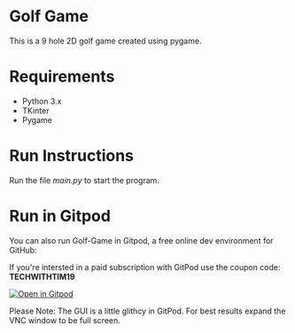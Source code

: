 # Golf Game

This is a 9 hole 2D golf game created using pygame.

# Requirements
- Python 3.x
- TKinter
- Pygame

# Run Instructions
Run the file *main.py* to start the program.

# Run in Gitpod

You can also run Golf-Game in Gitpod, a free online dev environment for GitHub:

If you're intersted in a paid subscription with GitPod use the coupon code: **TECHWITHTIM19**

[![Open in Gitpod](https://gitpod.io/button/open-in-gitpod.svg)](https://gitpod.io/#https://github.com/techwithtim/Golf-Game/blob/master/main.py)

Please Note: The GUI is a little glithcy in GitPod. For best results expand the VNC window to be full screen.
